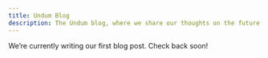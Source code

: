 ```yaml
---
title: Undum Blog
description: The Undum blog, where we share our thoughts on the future of AI and healthcare.
---
```


We’re currently writing our first blog post. Check back soon!